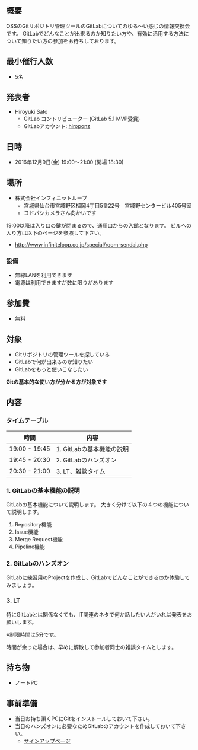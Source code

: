 ## 概要

OSSのGitリポジトリ管理ツールのGitLabについてのゆる～い感じの情報交換会です。
GitLabでどんなことが出来るのか知りたい方や、有効に活用する方法について知りたい方の参加をお待ちしております。

## 最小催行人数

* 5名

## 発表者

* Hiroyuki Sato
    * GitLab コントリビューター (GitLab 5.1 MVP受賞)
    * GitLabアカウント: [hiroponz](https://gitlab.com/hiroponz)

## 日時

* 2016年12月9日(金) 19:00〜21:00 (開場 18:30)

## 場所

* 株式会社インフィニットループ
    * 宮城県仙台市宮城野区榴岡4丁目5番22号　宮城野センタービル405号室
    * ヨドバシカメラさん向かいです


19:00以降は入り口の鍵が閉まるので、通用口からの入館となります。
ビルへの入り方は以下のページを参照して下さい。

* http://www.infiniteloop.co.jp/special/room-sendai.php

### 設備

* 無線LANを利用できます
* 電源は利用できますが数に限りがあります

## 参加費

* 無料

## 対象

* Gitリポジトリの管理ツールを探している
* GitLabで何が出来るのか知りたい
* GitLabをもっと使いこなしたい

**Gitの基本的な使い方が分かる方が対象です**

## 内容

### タイムテーブル

| 時間 | 内容 |
| --- | ---- |
| 19:00 - 19:45 | 1. GitLabの基本機能の説明 |
| 19:45 - 20:30 | 2. GitLabのハンズオン |
| 20:30 - 21:00 | 3. LT、雑談タイム |

### 1. GitLabの基本機能の説明

GitLabの基本機能について説明します。
大きく分けて以下の４つの機能について説明します。

1. Repository機能
2. Issue機能
3. Merge Request機能
4. Pipeline機能

### 2. GitLabのハンズオン

GitLabに練習用のProjectを作成し、GitLabでどんなことができるのか体験してみましょう。

### 3. LT

特にGitLabとは関係なくても、IT関連のネタで何か話したい人がいれば発表をお願いします。

※制限時間は5分です。

時間が余った場合は、早めに解散して参加者同士の雑談タイムとします。

## 持ち物

* ノートPC

## 事前準備

* 当日お持ち頂くPCにGitをインストールしておいて下さい。
* 当日のハンズオンに必要なためGitLabのアカウントを作成しておいて下さい。
    * [サインアップページ](https://gitlab.com/users/sign_in)
